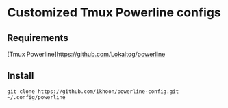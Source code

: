 # Customized Tmux Powerline configs

## Requirements
  [Tmux Powerline]<https://github.com/Lokaltog/powerline>

## Install

    git clone https://github.com/ikhoon/powerline-config.git ~/.config/powerline
